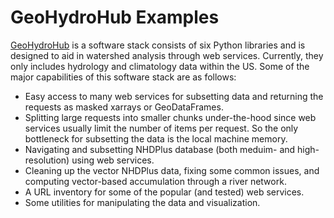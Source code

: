 # GeoHydroHub Examples

[GeoHydroHub](https://pygeohydro.readthedocs.io) is a software stack consists of six
Python libraries and is designed to aid in watershed analysis through web services.
Currently, they only includes hydrology and climatology data
within the US. Some of the major capabilities of this software stack are as follows:

* Easy access to many web services for subsetting data and returning the requests as masked
  xarrays or GeoDataFrames.
* Splitting large requests into smaller chunks under-the-hood since web services usually limit
  the number of items per request. So the only bottleneck for subsetting the data
  is the local machine memory.
* Navigating and subsetting NHDPlus database (both meduim- and high-resolution) using web services.
* Cleaning up the vector NHDPlus data, fixing some common issues, and computing vector-based
  accumulation through a river network.
* A URL inventory for some of the popular (and tested) web services.
* Some utilities for manipulating the data and visualization.
